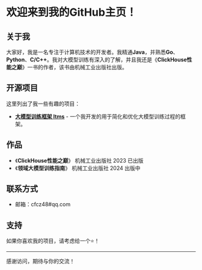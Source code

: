 # 欢迎来到我的GitHub主页！

## 关于我
大家好，我是一名专注于计算机技术的开发者。我精通**Java**，并熟悉**Go**、**Python**、**C/C++**。我对大模型训练有深入的了解，并且我还是《**ClickHouse性能之巅**》一书的作者，该书由机械工业出版社出版。

## 开源项目
这里列出了我一些有趣的项目：

- **[大模型训练框架 ltms](http://github.com/chen-ace/ltms)** - 一个我开发的用于简化和优化大模型训练过程的框架。 

## 作品
- 《**ClickHouse性能之巅**》 机械工业出版社 2023 已出版
- 《**领域大模型训练指南**》 机械工业出版社 2024 出版中

## 联系方式
- 邮箱：cfcz48#qq.com

## 支持
如果你喜欢我的项目，请考虑给一个⭐️！

---

感谢访问，期待与你的交流！
